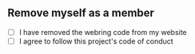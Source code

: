## Remove myself as a member

<!-- Add your message here. Sorry to see you go! -->

- [ ] I have removed the webring code from my website
- [ ] I agree to follow this project's code of conduct
